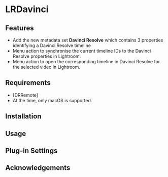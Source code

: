 # LRDavinci

## Features
* Add the new metadata set __Davinci Resolve__ which contains 3 properties identifying a Davinci Resolve timeline
* Menu action to synchronise the current timeline IDs to the Davinci Resolve properties in Lightroom.
* Menu action to open the corresponding timeline in Davinci Resolve for the selected video in Lightroom.

## Requirements
* [DRRemote]
* At the time, only macOS is supported.

## Installation

## Usage

## Plug-in Settings

## Acknowledgements
